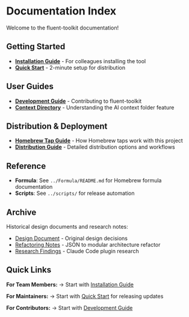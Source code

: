 # Documentation Index

Welcome to the fluent-toolkit documentation!

## Getting Started

- **[Installation Guide](installation.md)** - For colleagues installing the tool
- **[Quick Start](quickstart.md)** - 2-minute setup for distribution

## User Guides

- **[Development Guide](development.md)** - Contributing to fluent-toolkit
- **[Context Directory](context-directory.md)** - Understanding the AI context folder feature

## Distribution & Deployment

- **[Homebrew Tap Guide](homebrew-tap.md)** - How Homebrew taps work with this project
- **[Distribution Guide](distribution.md)** - Detailed distribution options and workflows

## Reference

- **Formula**: See `../Formula/README.md` for Homebrew formula documentation
- **Scripts**: See `../scripts/` for release automation

## Archive

Historical design documents and research notes:

- [Design Document](archive/design.md) - Original design decisions
- [Refactoring Notes](archive/refactoring.md) - JSON to modular architecture refactor
- [Research Findings](archive/research.md) - Claude Code plugin research

## Quick Links

**For Team Members:**
→ Start with [Installation Guide](installation.md)

**For Maintainers:**
→ Start with [Quick Start](quickstart.md) for releasing updates

**For Contributors:**
→ Start with [Development Guide](development.md)
